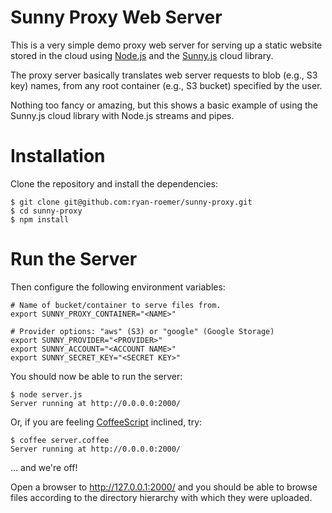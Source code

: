 # Sunny Proxy Web Server
This is a very simple demo proxy web server for serving up a static website
stored in the cloud using [Node.js](http://nodejs.org) and the [Sunny.js](http://sunnyjs.org) cloud library.

The proxy server basically translates web server requests to blob (e.g.,
S3 key) names, from any root container (e.g., S3 bucket) specified by the user.

Nothing too fancy or amazing, but this shows a basic example of using the
Sunny.js cloud library with Node.js streams and pipes.

# Installation
Clone the repository and install the dependencies:

    $ git clone git@github.com:ryan-roemer/sunny-proxy.git
    $ cd sunny-proxy
    $ npm install

# Run the Server
Then configure the following environment variables:

    # Name of bucket/container to serve files from.
    export SUNNY_PROXY_CONTAINER="<NAME>"

    # Provider options: "aws" (S3) or "google" (Google Storage)
    export SUNNY_PROVIDER="<PROVIDER>"
    export SUNNY_ACCOUNT="<ACCOUNT NAME>"
    export SUNNY_SECRET_KEY="<SECRET KEY>"

You should now be able to run the server:

    $ node server.js
    Server running at http://0.0.0.0:2000/

Or, if you are feeling
[CoffeeScript](http://jashkenas.github.com/coffee-script/) inclined, try:

    $ coffee server.coffee
    Server running at http://0.0.0.0:2000/

... and we're off!

Open a browser to http://127.0.0.1:2000/ and you should be able to browse files
according to the directory hierarchy with which they were uploaded.
